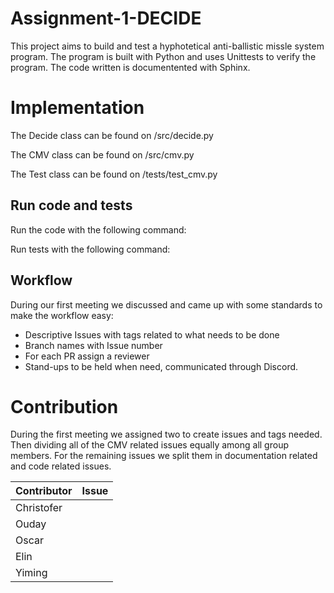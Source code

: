 # Assignment-1-DECIDE
This project aims to build and test a hyphotetical anti-ballistic missle system program. The program is built with Python and uses Unittests to verify the program. The code written is documentented with Sphinx. 



# Implementation
The Decide class can be found on /src/decide.py

The CMV class can be found on /src/cmv.py

The Test class can be found on /tests/test_cmv.py

## Run code and tests
Run the code with the following command:

Run tests with the following command:




## Workflow
During our first meeting we discussed and came up with some standards to make the workflow easy:
* Descriptive Issues with tags related to what needs to be done
* Branch names with Issue number 
* For each PR assign a reviewer
* Stand-ups to be held when need, communicated through Discord. 


# Contribution
During the first meeting we assigned two to create issues and tags needed. Then dividing all of the CMV related issues equally among all group members. For the remaining issues we split them in documentation related and code related issues.

| Contributor 	| Issue 	|
|-------------	|-------	|
| Christofer  	|       	|
| Ouday       	|       	|
| Oscar       	|       	|
| Elin        	|       	|
| Yiming      	|          	|








